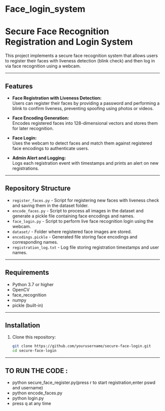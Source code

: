 # Face_login_system

# Secure Face Recognition Registration and Login System

This project implements a secure face recognition system that allows users to register their faces with liveness detection (blink check) and then log in via face recognition using a webcam.

---

## Features

- **Face Registration with Liveness Detection:**  
  Users can register their faces by providing a password and performing a blink to confirm liveness, preventing spoofing using photos or videos.

- **Face Encoding Generation:**  
  Encodes registered faces into 128-dimensional vectors and stores them for later recognition.

- **Face Login:**  
  Uses the webcam to detect faces and match them against registered face encodings to authenticate users.

- **Admin Alert and Logging:**  
  Logs each registration event with timestamps and prints an alert on new registrations.

---

## Repository Structure

- `register_faces.py` - Script for registering new faces with liveness check and saving them in the dataset folder.
- `encode_faces.py` - Script to process all images in the dataset and generate a pickle file containing face encodings and names.
- `face_login.py` - Script to perform live face recognition login using the webcam.
- `dataset/` - Folder where registered face images are stored.
- `encodings.pickle` - Generated file storing face encodings and corresponding names.
- `registration_log.txt` - Log file storing registration timestamps and user names.

---

## Requirements

- Python 3.7 or higher
- OpenCV
- face_recognition
- numpy
- pickle (built-in)

---

## Installation

1. Clone this repository:

   ```bash
   git clone https://github.com/yourusername/secure-face-login.git
   cd secure-face-login
   ```

---

## TO RUN THE CODE :

- python secure_face_register.py(press r to start registration,enter pswd and username)
- python encode_faces.py
- python login.py
- press q at any time
